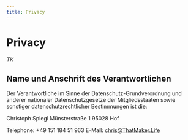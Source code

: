 ```yaml
---
title: Privacy
---
```


# Privacy

_TK_

## Name und Anschrift des Verantwortlichen

Der Verantwortliche im Sinne der Datenschutz-Grundverordnung und anderer nationaler Datenschutzgesetze der Mitgliedsstaaten sowie sonstiger datenschutzrechtlicher Bestimmungen ist die:

Christoph Spiegl
Münsterstraße 1
95028 Hof

Telephone: +49 151 184 51 963
E-Mail: [chris@ThatMaker.Life](mailto:chris@ThatMaker.Life)
